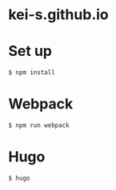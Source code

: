 # kei-s.github.io

# Set up

```
$ npm install
```

# Webpack

```
$ npm run webpack
```

# Hugo

```
$ hugo
```
